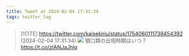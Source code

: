 ```yaml
---
title: Tweet at 2024-02-04 17:31:34
tags: twitter_log
---
```


> [!CITE] https://twitter.com/kaisekiriu/status/1754060111738454392 (2024-02-04 17:31:34)
> ![](https://twitter.com/kaisekiriu/status/1754060111738454392)
> 顎口類の出現時期はいつ？
> https://t.co/zIANJaJhlq
